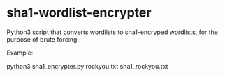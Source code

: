 # sha1-wordlist-encrypter
Python3 script that converts wordlists to sha1-encryped wordlists, for the purpose of brute forcing.

Example: 

python3 sha1_encrypter.py rockyou.txt sha1_rockyou.txt
